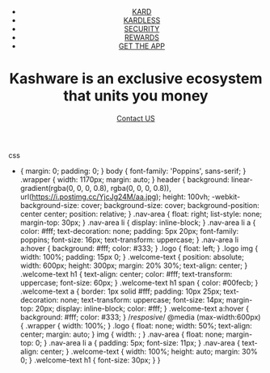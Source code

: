 <!DOCTYPE html>
<!--Code by Divinector (www.divinectorweb.com)-->
<html lang="en">
<head>
    <meta charset="UTF-8">
    <title>kashware</title>
    <link href="https://fonts.googleapis.com/css2?family=Poppins:wght@400;600;700;900&display=swap" rel="stylesheet">
    <link rel="stylesheet" href="style.css">    
</head>
<body>
    <header>
    <div class="wrapper">
        <div class="logo">
            <img src="https://i.postimg.cc/mg4rWBmv/logo.png" alt="">
        </div>
<ul class="nav-area">
<li><a href="#">KARD</a></li>
<li><a href="#">KARDLESS</a></li>
<li><a href="#">SECURITY</a></li>
<li><a href="#">REWARDS</a></li>
<li><a href="#">GET THE APP</a></li>
</ul>
</div>
<div class="welcome-text">
        <h1>
 Kashware <span> is an exclusive ecosystem that units you money</span></h1>
<a href="#">Contact US</a>
    </div>
</header>
</body>
</html>

css

* {
 margin: 0;
 padding: 0;
}
body {
 font-family: 'Poppins', sans-serif;
}
.wrapper {
 width: 1170px;
 margin: auto;
}
header {
 background: linear-gradient(rgba(0, 0, 0, 0.8), rgba(0, 0, 0, 0.8)), url(https://i.postimg.cc/YjcJg24M/aa.jpg);
 height: 100vh;
 -webkit-background-size: cover;
 background-size: cover;
 background-position: center center;
 position: relative;
}
.nav-area {
 float: right;
 list-style: none;
 margin-top: 30px;
}
.nav-area li {
 display: inline-block;
}
.nav-area li a {
 color: #fff;
 text-decoration: none;
 padding: 5px 20px;
 font-family: poppins;
 font-size: 16px;
 text-transform: uppercase;
}
.nav-area li a:hover {
 background: #fff;
 color: #333;
}
.logo {
 float: left;
}
.logo img {
 width: 100%;
 padding: 15px 0;
}
.welcome-text {
 position: absolute;
 width: 600px;
 height: 300px;
 margin: 20% 30%;
 text-align: center;
}
.welcome-text h1 {
 text-align: center;
 color: #fff;
 text-transform: uppercase;
 font-size: 60px;
}
.welcome-text h1 span {
 color: #00fecb;
}
.welcome-text a {
 border: 1px solid #fff;
 padding: 10px 25px;
 text-decoration: none;
 text-transform: uppercase;
 font-size: 14px;
 margin-top: 20px;
 display: inline-block;
 color: #fff;
}
.welcome-text a:hover {
 background: #fff;
 color: #333;
}
/*resposive*/
@media (max-width:600px) {
 .wrapper {
  width: 100%;
 }
 .logo {
  float: none;
  width: 50%;
  text-align: center;
  margin: auto;
 }
 img {
  width: ;
 }
 .nav-area {
  float: none;
  margin-top: 0;
 }
 .nav-area li a {
  padding: 5px;
  font-size: 11px;
 }
 .nav-area {
  text-align: center;
 }
 .welcome-text {
  width: 100%;
  height: auto;
  margin: 30% 0;
 }
 .welcome-text h1 {
  font-size: 30px;
 }
}
